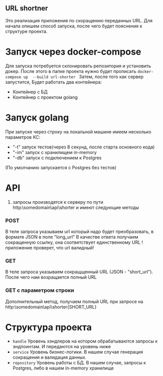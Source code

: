 ## URL shortner

Это реализация приложения по скоращению переданных URL.
Для начала опишем способ запуска, после чего будет пояснения к структуре проекта.

# Запуск через docker-compose

Для запуска потребуется склонировать репозитория и установить докер.
После этого в папке проекта нужно будет прописать 
`docker-compose up  --build url-shorter `
Затем, после того как сервер запустится, Будет работать два контейнера:
- Контейнер с БД
- Контейнер с проектом golang

# Запуск golang

При запуске через строку на локальной машине имеем несколько параметров КС:
- "-t" запуск тестов(через 8 секунд, после старта основного кода)
- "-im" запуск с хранилищем in-memory
- "-db" запуск с подключением к Postgres

(По умолчанию запускается с Postgres без тестов)

# API

1. запросы производятся к серверу по пути http:\\somedomain\api\shorter и имеют следующие методы

### POST
В теле запроса указываем url который надо будет преобразовать, в  формате JSON в поле "long_url"
 В качестве ответа получаем сокращенную ссылку, она соответствует единственному URL
 !приложение проверет, что url валидный!


### GET
 В теле запроса указываем сокращщенный URL (JSON - "short_url"). После чего нам возращается полный URL

### GET с параметром строки
 Дополнительный метод, получаем полный URL при запросе на http:\\somedomain\api\shorter\{SHORT_URL}


# Структура проекта
 - `handle`
    Уровень хэндлеров на котором обрабатываются запросы к эндпоинтам. И передаются на уровень ниже
 - `service`
    Уровень бизнес-логики. В нашем случае генерация сокращения и валидация данных.
 - `repository`
    Уровень работы с БД. В нашем случае, запросы к Postgres, либо в нашем in-memory хранилище 


